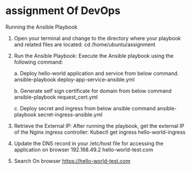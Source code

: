 # assignment Of DevOps

Running the Ansible Playbook
1. Open your terminal and change to the directory where your playbook and related files are located:
   cd /home/ubuntu/assignment

2. Run the Ansible Playbook: Execute the Ansible playbook using the following command:
    
    a. Deploy hello-world application and service from below command.
     ansible-playbook deploy-app-service-ansible.yml

    b. Generate self sign certificate for domain from below command
     ansible-playbook request_cert.yml

    c. Deploy secret and ingress from below ansible command
     ansible-playbook secret-ingress-ansible.yml

3. Retrieve the External IP: After running the playbook, get the external IP of the Nginx ingress controller:
   Kubectl get ingress hello-world-ingress

4. Update the DNS record in your /etc/host file for accessing the application on browser
   192.168.49.2 hello-world-test.com
   
5. Search On browser
   https://hello-world-test.com
